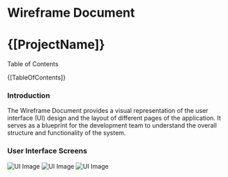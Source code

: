 # Wireframe Document

# {[ProjectName]}

Table of Contents

{[TableOfContents]}

### Introduction

The Wireframe Document provides a visual representation of the user interface (UI) design and the layout of different pages of the application. It serves as a blueprint for the development team to understand the overall structure and functionality of the system.

### User Interface Screens

![UI Image]({[UIImageLink1]})
![UI Image]({[UIImageLink2]})
![UI Image]({[UIImageLink3]})
